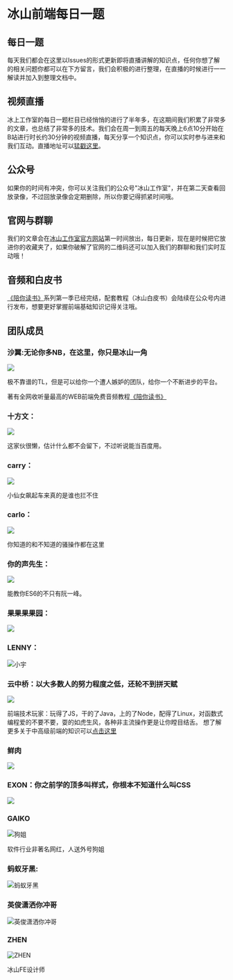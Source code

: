 # 冰山前端每日一题

## 每日一题
 每天我们都会在这里以Issues的形式更新即将直播讲解的知识点，任何你想了解的相关问题你都可以在下方留言，我们会积极的进行整理，在直播的时候进行一一解读并加入到整理文档中。



## 视频直播
冰上工作室的每日一题栏目已经悄悄的进行了半年多，在这期间我们积累了非常多的文章，也总结了非常多的技术。我们会在周一到周五的每天晚上6点10分开始在B站进行时长约30分钟的视频直播，每天分享一个知识点，你可以实时参与进来和我们互动。直播地址可以[猛戳这里](http://live.bilibili.com/21384503)。

## 公众号
如果你的时间有冲突，你可以关注我们的公众号"冰山工作室"，并在第二天查看回放录像，不过回放录像会定期删除，所以你要记得抓紧时间哦。

## 官网与群聊
我们的文章会在[冰山工作室官方网站](http://www.bingshangroup.com)第一时间放出，每日更新，现在是时候把它放进你的收藏夹了，如果你破解了官网的二维码还可以加入我们的群聊和我们实时互动哦！

## 音频和白皮书
[《陪你读书》](https://www.ximalaya.com/jiaoyu/3740790/)系列第一季已经完结，配套教程（冰山白皮书）会陆续在公众号内进行发布，想要更好掌握前端基础知识记得关注哦。

## 团队成员
### 沙翼:无论你多NB，在这里，你只是冰山一角
![](https://tva1.sinaimg.cn/large/006y8mN6ly1g6rart267wj30af0aftdp.jpg)

极不靠谱的TL，但是可以给你一个遭人嫉妒的团队，给你一个不断进步的平台。

著有全网收听量最高的WEB前端免费音频教程[《陪你读书》](https://www.ximalaya.com/jiaoyu/3740790/)
### 十方文：
![](https://tva1.sinaimg.cn/large/006y8mN6ly1g6rarth0ryj30af0afwin.jpg)

这家伙很懒，估计什么都不会留下，不过听说能当百度用。
### carry：
![](https://tva1.sinaimg.cn/large/006y8mN6ly1g6rartpoelj30af0afq7u.jpg)

小仙女飙起车来真的是谁也拦不住
### carlo：
![](https://tva1.sinaimg.cn/large/006y8mN6ly1g6rarrqngpj30af0af783.jpg)

你知道的和不知道的骚操作都在这里
### 你的声先生：
![](https://tva1.sinaimg.cn/large/006y8mN6ly1g6rarrzvodj30af0afadt.jpg)

能教你ES6的不只有阮一峰。
### 果果果果园：
![](https://tva1.sinaimg.cn/large/006y8mN6ly1g6rart9z9zj30af0afjvk.jpg)
### LENNY：
![小宇](https://github.com/tgoufe/curriculum/blob/master/image/IMG_1105.JPG)
### 云中桥：以大多数人的努力程度之低，还轮不到拼天赋
![](https://tva1.sinaimg.cn/large/006y8mN6ly1g6rartcpayj30af0afwia.jpg)

前端技术玩家：玩得了JS，干的了Java，上的了Node，配得了Linux，对函数式编程爱的不要不要，耍的如虎生风，各种非主流操作更是让你瞠目结舌。
想了解更多关于中高级前端的知识可以[点击这里](./cqf)
### 鲜肉
![](https://tva1.sinaimg.cn/large/006y8mN6ly1g6rartmextj30af0af0x6.jpg)
### EXON：你之前学的顶多叫样式，你根本不知道什么叫CSS
![](https://tva1.sinaimg.cn/large/006y8mN6ly1g6rarrvardj30af0aftcp.jpg)

### GAIKO
![狗姐](https://github.com/tgoufe/curriculum/blob/master/image/IMG_1106.JPG)

软件行业非著名网红，人送外号狗姐
### 蚂蚁牙黑:
![蚂蚁牙黑](https://github.com/tgoufe/curriculum/blob/master/image/IMG_1107.JPG)
### 英俊潇洒你冲哥
![英俊潇洒你冲哥](https://github.com/tgoufe/curriculum/blob/master/image/IMG_1104.JPG)
### ZHEN
![ZHEN](https://github.com/tgoufe/curriculum/blob/master/image/IMG_1108.JPG)

冰山FE设计师


